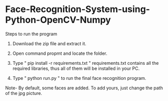 # Face-Recognition-System-using-Python-OpenCV-Numpy

Steps to run the program

1. Download the zip file and extract it. 

2. Open command propmt and locate the folder. 

3. Type " pip install -r requirements.txt "
requirements.txt contains all the required libraries, thus all of them will be installed in your PC.

4. Type " python run.py " to run the final face recognition program. 

Note- By default, some faces are added. To add yours, just change the path of the jpg picture.
